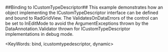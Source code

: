 ##Binding to ICustomTypeDescriptor##
This example demonstrates how an object implementing the ICustomTypeDescriptor interface can be defined and bound to RadGridView. The ValidatesOnDataErrors of the control can be set to InEditMode 
to avoid the ArgumentExceptions thrown by the DataAnnotation.Validator thrown  for ICustomTypeDescriptor implementations in debug mode.

<KeyWords: bind, icustomtypedescriptor, dynamic>